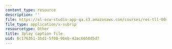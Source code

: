 ```yaml
---
content_type: resource
description: ''
file: https://ol-ocw-studio-app-qa.s3.amazonaws.com/courses/res-tll-004-stem-concept-videos-fall-2013/6c1763613bd15f089beb42ac6650d5d7_eRZDD6Ypdc0.vtt
file_type: application/x-subrip
resourcetype: Other
title: 3play caption file
uid: 6c176361-3bd1-5f08-9beb-42ac6650d5d7
---
```

